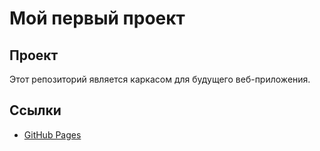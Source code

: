 # Мой первый проект

## Проект
Этот репозиторий является каркасом для будущего веб-приложения.

## Ссылки
- [GitHub Pages](https://JmyP1312.github.io/my-awesome-project/src/index.html)